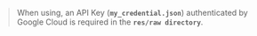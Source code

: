 > When using, an API Key (**`my_credential.json`**) authenticated by Google Cloud is required in the **`res/raw directory`**.

